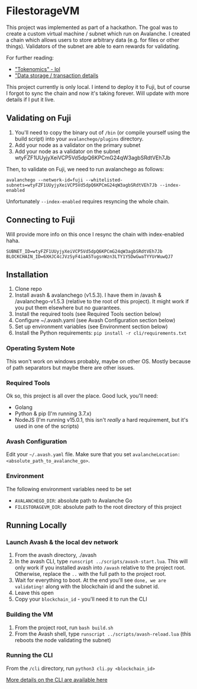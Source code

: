 # FilestorageVM

This project was implemented as part of a hackathon. The goal was to create a custom virtual machine / subnet which run on Avalanche. I created a chain which allows users to store arbitrary data (e.g. for files or other things). Validators of the subnet are able to earn rewards for validating.

For further reading:

- ["Tokenomics" - lol](https://github.com/connorbode/filestoragevm/blob/main/TOKENOMICS.md)
- ["Data storage / transaction details](https://github.com/connorbode/filestoragevm/blob/main/TRANSACTION.md)

This project currently is only local. I intend to deploy it to Fuji, but of course I forgot to sync the chain and now it's taking forever. Will update with more details if I put it live. 


## Validating on Fuji

1. You'll need to copy the binary out of `/bin` (or compile yourself using the build script) into your `avalanchego/plugins` directory.
1. Add your node as a validator on the primary subnet
1. Add your node as a validator on the subnet wtyFZF1UUyjyXeiVCP5Vd5dpQ6KPCmG24qW3agbSRdtVEh7Jb

Then, to validate on Fuji, we need to run avalanchego as follows:

`avalanchego --network-id=fuji --whitelisted-subnets=wtyFZF1UUyjyXeiVCP5Vd5dpQ6KPCmG24qW3agbSRdtVEh7Jb --index-enabled`

Unfortunately `--index-enabled` requires resyncing the whole chain.


## Connecting to Fuji

Will provide more info on this once I resync the chain with index-enabled haha.

```
SUBNET_ID=wtyFZF1UUyjyXeiVCP5Vd5dpQ6KPCmG24qW3agbSRdtVEh7Jb
BLOCKCHAIN_ID=6XHJC4cJVzSyF4iaA5TugsnWzn3LTY1Y5DwGwaTYYUrWuwQJ7
```

## Installation

1. Clone repo
1. Install avash & avalanchego (v1.5.3). I have them in /avash & /avalanchego-v1.5.3 (relative to the root of this project). It might work if you put them elsewhere but no guarantees.
1. Install the required tools (see Required Tools section below)
1. Configure ~/.avash.yaml (see Avash Configuration section below)
1. Set up environment variables (see Environment section below)
1. Install the Python requirements: `pip install -r cli/requirements.txt`


### Operating System Note

This won't work on windows probably, maybe on other OS. Mostly because of path separators but maybe there are other issues.


### Required Tools

Ok so, this project is all over the place. Good luck, you'll need:

- Golang
- Python & pip (I'm running 3.7.x)
- NodeJS (I'm running v15.0.1, this isn't *really* a hard requirement, but it's used in one of the scripts)


### Avash Configuration

Edit your `~/.avash.yaml` file. Make sure that you set `avalancheLocation: <absolute_path_to_avalanche_go>`.


### Environment

The following environment variables need to be set

- `AVALANCHEGO_DIR`: absolute path to Avalanche Go
- `FILESTORAGEVM_DIR`: absolute path to the root directory of this project


## Running Locally

### Launch Avash & the local dev network

1. From the avash directory, ./avash
1. In the avash CLI, type `runscript ../scripts/avash-start.lua`. This will only work if you installed avash into `/avash` relative to the project root. Otherwise, replace the `..` with the full path to the project root.
1. Wait for everything to boot. At the end you'll see `done, we are validating!` along with the blockchain id and the subnet id.
1. Leave this open
1. Copy your `blockchain_id` - you'll need it to run the CLI

### Building the VM

1. From the project root, run `bash build.sh`
1. From the Avash shell, type `runscript ../scripts/avash-reload.lua` (this reboots the node validating the subnet)

### Running the CLI

From the `/cli` directory, run `python3 cli.py <blockchain_id>`

[More details on the CLI are available here](https://github.com/connorbode/filestoragevm/blob/main/cli/README.md)


